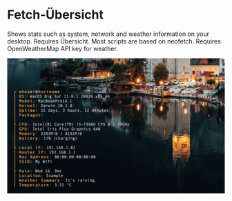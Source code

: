 # Fetch-Übersicht

Shows stats such as system, network and weather information on your desktop. Requires Übersicht.
Most scripts are based on neofetch. Requires OpenWeatherMap API key for weather.

![Screenshot](screenshot-1.png?raw=true)

